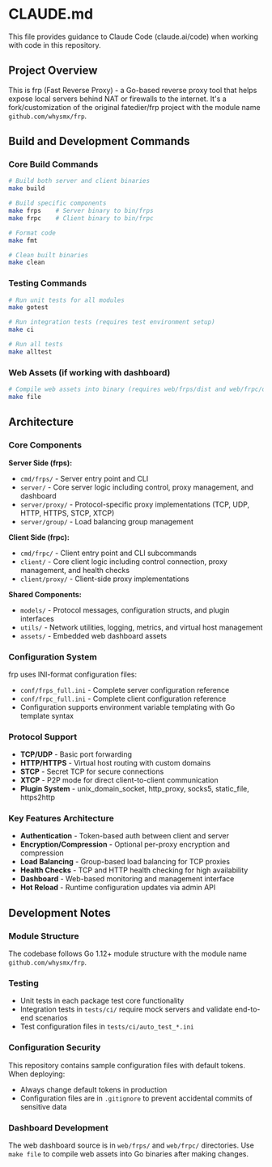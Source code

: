 # CLAUDE.md

This file provides guidance to Claude Code (claude.ai/code) when working with code in this repository.

## Project Overview

This is frp (Fast Reverse Proxy) - a Go-based reverse proxy tool that helps expose local servers behind NAT or firewalls to the internet. It's a fork/customization of the original fatedier/frp project with the module name `github.com/whysmx/frp`.

## Build and Development Commands

### Core Build Commands
```bash
# Build both server and client binaries
make build

# Build specific components
make frps    # Server binary to bin/frps
make frpc    # Client binary to bin/frpc

# Format code
make fmt

# Clean built binaries
make clean
```

### Testing Commands
```bash
# Run unit tests for all modules
make gotest

# Run integration tests (requires test environment setup)
make ci

# Run all tests
make alltest
```

### Web Assets (if working with dashboard)
```bash
# Compile web assets into binary (requires web/frps/dist and web/frpc/dist)
make file
```

## Architecture

### Core Components

**Server Side (frps):**
- `cmd/frps/` - Server entry point and CLI
- `server/` - Core server logic including control, proxy management, and dashboard
- `server/proxy/` - Protocol-specific proxy implementations (TCP, UDP, HTTP, HTTPS, STCP, XTCP)
- `server/group/` - Load balancing group management

**Client Side (frpc):**
- `cmd/frpc/` - Client entry point and CLI subcommands
- `client/` - Core client logic including control connection, proxy management, and health checks
- `client/proxy/` - Client-side proxy implementations

**Shared Components:**
- `models/` - Protocol messages, configuration structs, and plugin interfaces
- `utils/` - Network utilities, logging, metrics, and virtual host management
- `assets/` - Embedded web dashboard assets

### Configuration System

frp uses INI-format configuration files:
- `conf/frps_full.ini` - Complete server configuration reference
- `conf/frpc_full.ini` - Complete client configuration reference
- Configuration supports environment variable templating with Go template syntax

### Protocol Support

- **TCP/UDP** - Basic port forwarding
- **HTTP/HTTPS** - Virtual host routing with custom domains
- **STCP** - Secret TCP for secure connections
- **XTCP** - P2P mode for direct client-to-client communication
- **Plugin System** - unix_domain_socket, http_proxy, socks5, static_file, https2http

### Key Features Architecture

- **Authentication** - Token-based auth between client and server
- **Encryption/Compression** - Optional per-proxy encryption and compression
- **Load Balancing** - Group-based load balancing for TCP proxies
- **Health Checks** - TCP and HTTP health checking for high availability
- **Dashboard** - Web-based monitoring and management interface
- **Hot Reload** - Runtime configuration updates via admin API

## Development Notes

### Module Structure
The codebase follows Go 1.12+ module structure with the module name `github.com/whysmx/frp`.

### Testing
- Unit tests in each package test core functionality
- Integration tests in `tests/ci/` require mock servers and validate end-to-end scenarios
- Test configuration files in `tests/ci/auto_test_*.ini`

### Configuration Security
This repository contains sample configuration files with default tokens. When deploying:
- Always change default tokens in production
- Configuration files are in `.gitignore` to prevent accidental commits of sensitive data

### Dashboard Development
The web dashboard source is in `web/frps/` and `web/frpc/` directories. Use `make file` to compile web assets into Go binaries after making changes.